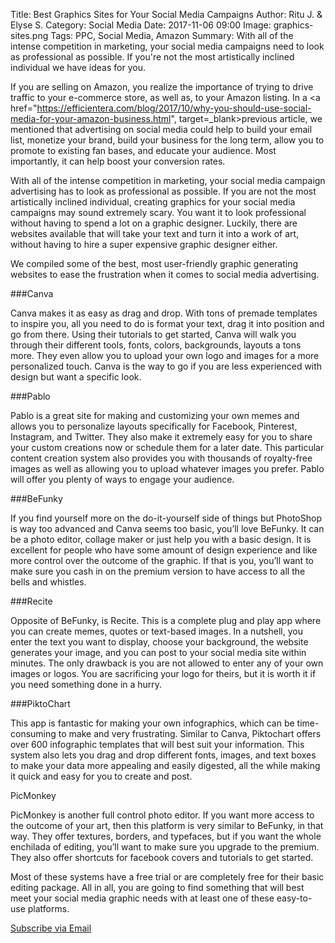 Title: Best Graphics Sites for Your Social Media Campaigns
Author: Ritu J. & Elyse S.
Category: Social Media
Date: 2017-11-06 09:00
Image: graphics-sites.png
Tags: PPC, Social Media, Amazon
Summary: With all of the intense competition in marketing, your social media campaigns need to look as professional as possible. If you're not the most artistically inclined individual we have ideas for you.

If you are selling on Amazon, you realize the importance of trying to drive traffic to your e-commerce store, as well as, to your Amazon listing. In a <a href="https://efficientera.com/blog/2017/10/why-you-should-use-social-media-for-your-amazon-business.html", target=_blank>previous article</a>, we mentioned that advertising on social media could help to build your email list, monetize your brand, build your business for the long term, allow you to promote to existing fan bases, and educate your audience. Most importantly, it can help boost your conversion rates.

With all of the intense competition in marketing, your social media campaign advertising has to look as professional as possible. If you are not the most artistically inclined individual, creating graphics for your social media campaigns may sound extremely scary. You want it to look professional without having to spend a lot on a graphic designer. Luckily, there are websites available that will take your text and turn it into a work of art, without having to hire a super expensive graphic designer either.

We compiled some of the best, most user-friendly graphic generating websites to ease the frustration when it comes to social media advertising.

###Canva

Canva makes it as easy as drag and drop. With tons of premade templates to inspire you, all you need to do is format your text, drag it into position and go from there. Using their tutorials to get started, Canva will walk you through their different tools, fonts, colors, backgrounds, layouts a tons more. They even allow you to upload your own logo and images for a more personalized touch. Canva is the way to go if you are less experienced with design but want a specific look.

###Pablo

Pablo is a great site for making and customizing your own memes and allows you to personalize layouts specifically for Facebook, Pinterest, Instagram, and Twitter. They also make it extremely easy for you to share your custom creations now or schedule them for a later date. This particular content creation system also provides you with thousands of royalty-free images as well as allowing you to upload whatever images you prefer. Pablo will offer you plenty of ways to engage your audience.

###BeFunky

If you find yourself more on the do-it-yourself side of things but PhotoShop is way too advanced and Canva seems too basic, you’ll love BeFunky. It can be a photo editor, collage maker or just help you with a basic design. It is excellent for people who have some amount of design experience and like more control over the outcome of the graphic. If that is you, you’ll want to make sure you cash in on the premium version to have access to all the bells and whistles.

###Recite

Opposite of BeFunky, is Recite. This is a complete plug and play app where you can create memes, quotes or text-based images. In a nutshell, you enter the text you want to display, choose your background, the website generates your image, and you can post to your social media site within minutes. The only drawback is you are not allowed to enter any of your own images or logos. You are sacrificing your logo for theirs, but it is worth it if you need something done in a hurry.

###PiktoChart

This app is fantastic for making your own infographics, which can be time-consuming to make and very frustrating. Similar to Canva, Piktochart offers over 600 infographic templates that will best suit your information. This system also lets you drag and drop different fonts, images, and text boxes to make your data more appealing and easily digested, all the while making it quick and easy for you to create and post.

PicMonkey

PicMonkey is another full control photo editor. If you want more access to the outcome of your art, then this platform is very similar to BeFunky, in that way. They offer textures, borders, and typefaces, but if you want the whole enchilada of editing, you’ll want to make sure you upgrade to the premium. They also offer shortcuts for facebook covers and tutorials to get started.

Most of these systems have a free trial or are completely free for their basic editing package. All in all, you are going to find something that will best meet your social media graphic needs with at least one of these easy-to-use platforms.


<a class="btn btn-primary" href="https://efficientera.leadpages.co/leadbox/121f91a73f72a2%3A12c54680e746dc/5687539843203072/" target="_blank">Subscribe via Email</a><script data-leadbox="121f91a73f72a2:12c54680e746dc" data-url="https://efficientera.leadpages.co/leadbox/121f91a73f72a2%3A12c54680e746dc/5687539843203072/" data-config="%7B%7D" type="text/javascript" src="https://efficientera.leadpages.co/leadbox-1468522675.js"></script>




